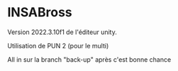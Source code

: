 # INSABross

Version 2022.3.10f1 de l'éditeur unity.

Utilisation de PUN 2 (pour le multi)

All in sur la branch "back-up" après c'est bonne chance
